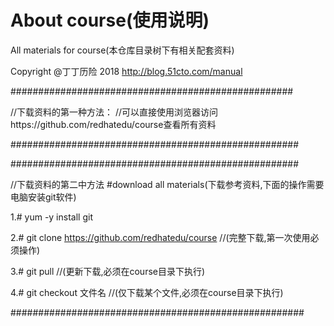 # About course(使用说明)
All materials for course(本仓库目录树下有相关配套资料)

Copyright @丁丁历险 $2018$
http://blog.51cto.com/manual

###################################################

//下载资料的第一种方法：
//可以直接使用浏览器访问https://github.com/redhatedu/course查看所有资料

####################################################

####################################################

//下载资料的第二中方法
#download all materials(下载参考资料,下面的操作需要电脑安装git软件)

1.# yum -y install git

2.# git clone https://github.com/redhatedu/course      //(完整下载,第一次使用必须操作)

3.# git pull  	                      //(更新下载,必须在course目录下执行)

4.# git checkout 文件名			      //(仅下载某个文件,必须在course目录下执行)

#####################################################

